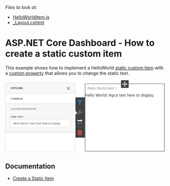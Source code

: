 <!-- default file list -->

*Files to look at*:

* [HelloWorldItem.js](CS/HelloWorldCustomItem/wwwroot/js/HelloWorldItem.js)
* [_Layout.cshtml](CS/HelloWorldCustomItem/Pages/_Layout.cshtml)

<!-- default file list end -->

# ASP.NET Core Dashboard - How to create a static custom item

This example shows how to implement a HelloWorld [static custom item](https://docs.devexpress.com/Dashboard/119836/web-dashboard/ui-elements-and-customization/create-a-custom-item/create-a-static-item) with a [custom property](https://docs.devexpress.com/Dashboard/401702/web-dashboard/client-side-customization/custom-properties) that allows you to change the static text.

![](images/hello-world-item.png)


## Documentation

* [Create a Static Item](https://docs.devexpress.com/Dashboard/119836/web-dashboard/ui-elements-and-customization/create-a-custom-item/create-a-static-item)
